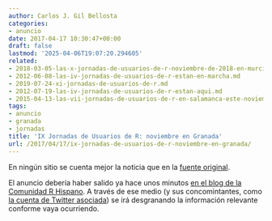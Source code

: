 ```yaml
---
author: Carlos J. Gil Bellosta
categories:
- anuncio
date: 2017-04-17 10:30:47+00:00
draft: false
lastmod: '2025-04-06T19:07:20.294605'
related:
- 2018-03-05-las-x-jornadas-de-usuarios-de-r-noviembre-de-2018-en-murcia.md
- 2012-06-08-las-iv-jornadas-de-usuarios-de-r-estan-en-marcha.md
- 2019-07-24-xi-jornadas-de-usuarios-de-r.md
- 2012-07-19-las-iv-jornadas-de-usuarios-de-r-estan-aqui.md
- 2015-04-13-las-vii-jornadas-de-usuarios-de-r-en-salamanca-este-noviembre.md
tags:
- anuncio
- granada
- jornadas
title: 'IX Jornadas de Usuarios de R: noviembre en Granada'
url: /2017/04/17/ix-jornadas-de-usuarios-de-r-noviembre-en-granada/
---
```


En ningún sitio se cuenta mejor la noticia que en la [fuente original](http://r-es.org/9jornadasR/).

El anuncio debería haber salido ya hace unos minutos [en el blog de la Comunidad R Hispano](http://r-es.org/). A través de ese medio (y sus concomintantes, como [la cuenta de Twitter asociada](https://twitter.com/R_Hisp)) se irá desgranando la información relevante conforme vaya ocurriendo.
